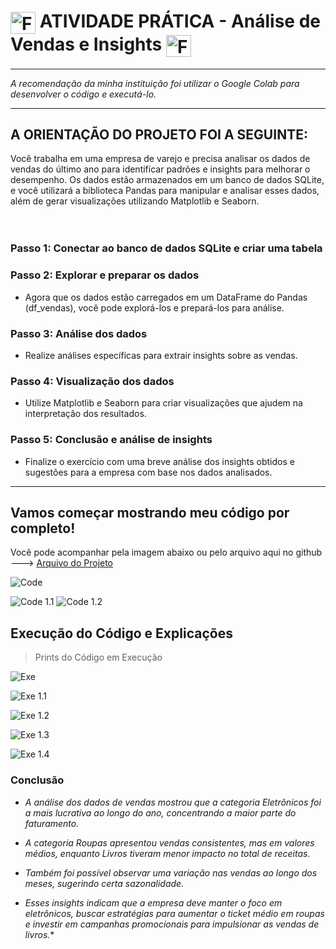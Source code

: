 # <img align="center" alt="Fontes-Python" height="35" width="40" src="https://raw.githubusercontent.com/devicons/devicon/master/icons/python/python-original.svg"> ATIVIDADE PRÁTICA - Análise de Vendas e Insights <img align="center" alt="Fontes-Python" height="35" width="40" src="https://raw.githubusercontent.com/devicons/devicon/master/icons/python/python-original.svg"> 

---

*A recomendação da minha instituição foi utilizar o Google Colab para desenvolver o código e executá-lo.*

---

## A ORIENTAÇÃO DO PROJETO FOI A SEGUINTE:

Você trabalha em uma empresa de varejo e precisa analisar os dados de vendas do último ano
para identificar padrões e insights para melhorar o desempenho. Os dados estão armazenados
em um banco de dados SQLite, e você utilizará a biblioteca Pandas para manipular e analisar
esses dados, além de gerar visualizações utilizando Matplotlib e Seaborn.

ㅤ

### Passo 1: Conectar ao banco de dados SQLite e criar uma tabela

### Passo 2: Explorar e preparar os dados
- Agora que os dados estão carregados em um DataFrame do Pandas (df_vendas), você
pode explorá-los e prepará-los para análise.

### Passo 3: Análise dos dados
- Realize análises específicas para extrair insights sobre as vendas.

### Passo 4: Visualização dos dados
- Utilize Matplotlib e Seaborn para criar visualizações que ajudem na interpretação dos
resultados.

### Passo 5: Conclusão e análise de insights
- Finalize o exercício com uma breve análise dos insights obtidos e sugestões para a
empresa com base nos dados analisados.

---

## Vamos começar mostrando meu código por completo!

Você pode acompanhar pela imagem abaixo ou pelo arquivo aqui no github ---> [Arquivo do Projeto](https://github.com/lukkyzdev/Analise-de-Vendas-e-Insights/blob/main/Análise%20de%20Vendas%20e%20Insights.py)

![Code](./images/code.png)

![Code  1.1](./images/code1.1.png) 
![Code 1.2](./images/code1.2.png)

## Execução do Código e Explicações

> Prints do Código em Execução

![Exe](./images/exe.png)

![Exe 1.1](./images/exe1.1.png)

![Exe 1.2](./images/exe1.2.png)

![Exe 1.3](./images/exe1.3.png)

![Exe 1.4](./images/exe1.4.png)

### Conclusão

- *A análise dos dados de vendas mostrou que a categoria Eletrônicos foi
a mais lucrativa ao longo do ano, concentrando a maior parte do
faturamento.*

- *A categoria Roupas apresentou vendas consistentes, mas em valores
médios, enquanto Livros tiveram menor impacto no total de receitas.*

- *Também foi possível observar uma variação nas vendas ao longo dos
meses, sugerindo certa sazonalidade.*

- *Esses insights indicam que a empresa deve manter o foco em
eletrônicos, buscar estratégias para aumentar o ticket médio em roupas e
investir em campanhas promocionais para impulsionar as vendas de
livros.**

